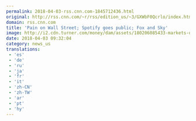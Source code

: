 ```yaml
---
permalink: 2018-04-03-rss.cnn.com-1845712436.html
original: http://rss.cnn.com/~r/rss/edition_us/~3/GXWbF0Qcrlo/index.html
domain: rss.cnn.com
title: 'Pain on Wall Street; Spotify goes public; Fox and Sky'
image: http://i2.cdn.turner.com/money/dam/assets/180206085433-markets-down-780x439.jpg
date: 2018-04-03 09:32:04
category: news_us
translations: 
 - 'es'
 - 'de'
 - 'ru'
 - 'ja'
 - 'fr'
 - 'it'
 - 'zh-CN'
 - 'zh-TW'
 - 'ar'
 - 'pt'
 - 'hy'
---
```


